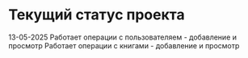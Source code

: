 # Текущий статус проекта 
13-05-2025
Работает операции с пользователяем - добавление и просмотр
Работает операции с книгами - добавление и просмотр
